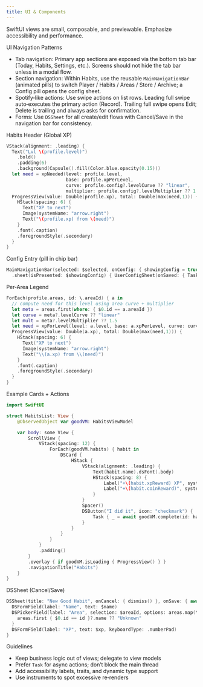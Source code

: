 ```yaml
---
title: UI & Components
---
```


SwiftUI views are small, composable, and previewable. Emphasize accessibility and performance.

UI Navigation Patterns
- Tab navigation: Primary app sections are exposed via the bottom tab bar (Today, Habits, Settings, etc.). Screens should not hide the tab bar unless in a modal flow.
- Section navigation: Within Habits, use the reusable `MainNavigationBar` (animated pills) to switch Player / Habits / Areas / Store / Archive; a Config pill opens the config sheet.
- Spotify‑like actions: Use swipe actions on list rows. Leading full swipe auto‑executes the primary action (Record). Trailing full swipe opens Edit; Delete is trailing and always asks for confirmation.
- Forms: Use `DSSheet` for all create/edit flows with Cancel/Save in the navigation bar for consistency.

Habits Header (Global XP)
```swift
VStack(alignment: .leading) {
  Text("Lvl \(profile.level)")
    .bold()
    .padding(6)
    .background(Capsule().fill(Color.blue.opacity(0.15)))
  let need = xpNeeded(level: profile.level,
                      base: profile.xpPerLevel,
                      curve: profile.config?.levelCurve ?? "linear",
                      multiplier: profile.config?.levelMultiplier ?? 1.5)
  ProgressView(value: Double(profile.xp), total: Double(max(need,1))) {
    HStack(spacing: 6) {
      Text("XP to next")
      Image(systemName: "arrow.right")
      Text("\(profile.xp) from \(need)")
    }
    .font(.caption)
    .foregroundStyle(.secondary)
  }
}
```

Config Entry (pill in chip bar)
```swift
MainNavigationBar(selected: $selected, onConfig: { showingConfig = true })
  .sheet(isPresented: $showingConfig) { UserConfigSheet(onSaved: { Task { await profileVM.refresh() } }) }
```

Per‑Area Legend
```swift
ForEach(profile.areas, id: \.areaId) { a in
  // compute need for this level using area curve + multiplier
  let meta = areas.first(where: { $0.id == a.areaId })
  let curve = meta?.levelCurve ?? "linear"
  let mult = meta?.levelMultiplier ?? 1.5
  let need = xpForLevel(level: a.level, base: a.xpPerLevel, curve: curve, multiplier: mult)
  ProgressView(value: Double(a.xp), total: Double(max(need,1))) {
    HStack(spacing: 6) {
      Text("XP to next")
      Image(systemName: "arrow.right")
      Text("\\(a.xp) from \\(need)")
    }
    .font(.caption)
    .foregroundStyle(.secondary)
  }
}
```

Example Cards + Actions
```swift
import SwiftUI

struct HabitsList: View {
    @ObservedObject var goodVM: HabitsViewModel

    var body: some View {
        ScrollView {
            VStack(spacing: 12) {
                ForEach(goodVM.habits) { habit in
                    DSCard {
                        HStack {
                            VStack(alignment: .leading) {
                                Text(habit.name).dsFont(.body)
                                HStack(spacing: 8) {
                                    Label("+\(habit.xpReward) XP", systemImage: "star.fill").font(.caption)
                                    Label("+\(habit.coinReward)", systemImage: "creditcard").font(.caption)
                                }
                            }
                            Spacer()
                            DSButton("I did it", icon: "checkmark") {
                                Task { _ = await goodVM.complete(id: habit.id) }
                            }
                        }
                    }
                }
            }
            .padding()
        }
        .overlay { if goodVM.isLoading { ProgressView() } }
        .navigationTitle("Habits")
    }
}
```

DSSheet (Cancel/Save)
```swift
DSSheet(title: "New Good Habit", onCancel: { dismiss() }, onSave: { await save() }, canSave: isValid) {
  DSFormField(label: "Name", text: $name)
  DSPickerField(label: "Area", selection: $areaId, options: areas.map(\.id)) { id in
    areas.first { $0.id == id }?.name ?? "Unknown"
  }
  DSFormField(label: "XP", text: $xp, keyboardType: .numberPad)
}
```

Guidelines
- Keep business logic out of views; delegate to view models
- Prefer `Task` for async actions; don’t block the main thread
- Add accessibility labels, traits, and dynamic type support
- Use instruments to spot excessive re‑renders
